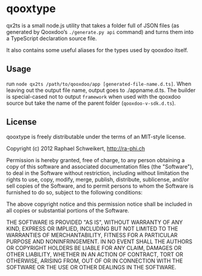 # qooxtype

qx2ts is a small node.js utility that takes a folder full of JSON files (as generated by Qooxdoo’s `./generate.py api` command) and turns them into a TypeScript declaration source file.

It also contains some useful aliases for the types used by qooxdoo itself.

## Usage

run `node qx2ts /path/to/qooxdoo/app [generated-file-name.d.ts]`. When leaving out the output file name, output goes to ./appname.d.ts. The builder is special-cased not to output `framework` when used with the qooxdoo source but take the name of the parent folder (`qooxdoo-v-sdk.d.ts`).


## License

qooxtype is freely distributable under the terms of an MIT-style license.

Copyright (c) 2012 Raphael Schweikert, http://ra-phi.ch

Permission is hereby granted, free of charge, to any person obtaining a copy of this software and associated documentation files (the "Software"), to deal in the Software without restriction, including without limitation the rights to use, copy, modify, merge, publish, distribute, sublicense, and/or sell copies of the Software, and to permit persons to whom the Software is furnished to do so, subject to the following conditions:

The above copyright notice and this permission notice shall be included in all copies or substantial portions of the Software.

THE SOFTWARE IS PROVIDED "AS IS", WITHOUT WARRANTY OF ANY KIND, EXPRESS OR IMPLIED, INCLUDING BUT NOT LIMITED TO THE WARRANTIES OF MERCHANTABILITY, FITNESS FOR A PARTICULAR PURPOSE AND NONINFRINGEMENT. IN NO EVENT SHALL THE AUTHORS OR COPYRIGHT HOLDERS BE LIABLE FOR ANY CLAIM, DAMAGES OR OTHER LIABILITY, WHETHER IN AN ACTION OF CONTRACT, TORT OR OTHERWISE, ARISING FROM, OUT OF OR IN CONNECTION WITH THE SOFTWARE OR THE USE OR OTHER DEALINGS IN THE SOFTWARE.

